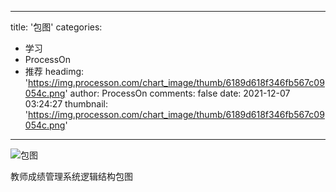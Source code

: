 
---
title: '包图'
categories: 
 - 学习
 - ProcessOn
 - 推荐
headimg: 'https://img.processon.com/chart_image/thumb/6189d618f346fb567c09054c.png'
author: ProcessOn
comments: false
date: 2021-12-07 03:24:27
thumbnail: 'https://img.processon.com/chart_image/thumb/6189d618f346fb567c09054c.png'
---

<div>   
<img class="thumb" alt="包图" src="https://img.processon.com/chart_image/thumb/6189d618f346fb567c09054c.png" referrerpolicy="no-referrer">
<p>教师成绩管理系统逻辑结构包图</p>  
</div>
            